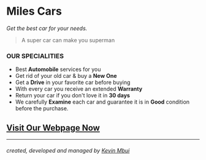 ﻿# Miles Cars

*Get the best car for your needs.*
> A super car can make you superman



### OUR SPECIALITIES
- Best **Automobile** services for you
- Get rid of your old car & buy a **New One**
- Get a **Drive** in your favorite car before buying
- With every car you receive an extended **Warranty**
- Return your car if you don't love it in **30 days**
- We carefully **Examine** each car and guarantee it is in **Good** condition before the purchase.


## [Visit Our Webpage Now](https://miles-cars.vercel.app/)

----------


###### created, developed and managed by [Kevin Mbui](https://github.com/kevinmbuicode)
